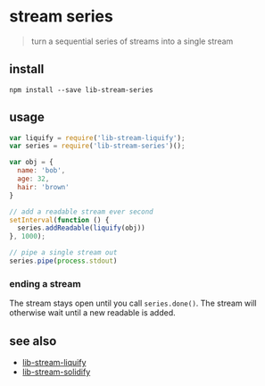 # stream series

> turn a sequential series of streams into a single stream

## install

```
npm install --save lib-stream-series
```

## usage

```javascript
var liquify = require('lib-stream-liquify');
var series = require('lib-stream-series')();

var obj = {
  name: 'bob',
  age: 32,
  hair: 'brown'
}

// add a readable stream ever second
setInterval(function () {
  series.addReadable(liquify(obj))
}, 1000);

// pipe a single stream out
series.pipe(process.stdout)
```

### ending a stream

The stream stays open until you call `series.done()`.
The stream will otherwise wait until a new readable is added.

## see also

- [lib-stream-liquify](https://npmjs.org/lib-stream-liquify)
- [lib-stream-solidify](https://npmjs.org/lib-stream-solidify)
